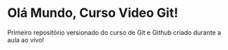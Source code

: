 # Olá Mundo, Curso Video Git!
 Primeiro repositório versionado do curso de Git e Github criado durante a aula ao vivo!

